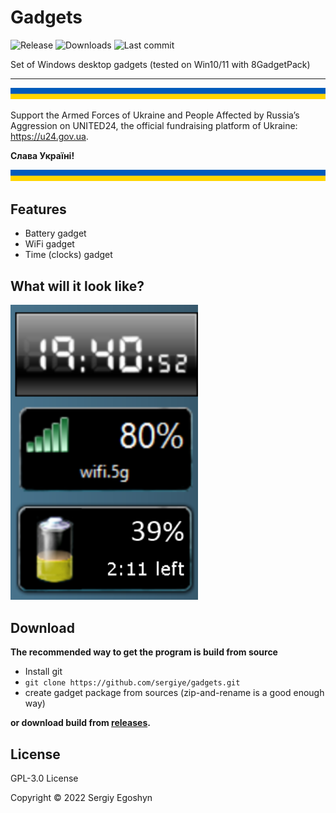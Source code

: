 # Gadgets
![Release](https://img.shields.io/github/v/release/sergiye/gadgets?style=for-the-badge)
![Downloads](https://img.shields.io/github/downloads/sergiye/gadgets/total?style=for-the-badge)
![Last commit](https://img.shields.io/github/last-commit/sergiye/gadgets?style=for-the-badge)

Set of Windows desktop gadgets (tested on Win10/11 with 8GadgetPack)

----

[<img src="https://github.com/sergiye/hiberbeeTheme/raw/master/assets/ukraine_flag_bar.png" alt="UA"/>](https://u24.gov.ua)


Support the Armed Forces of Ukraine and People Affected by Russia’s Aggression on UNITED24, the official fundraising platform of Ukraine: https://u24.gov.ua.

**Слава Україні!**

[<img src="https://github.com/sergiye/hiberbeeTheme/raw/master/assets/ukraine_flag_bar.png" alt="UA"/>](https://u24.gov.ua)


## Features

- Battery gadget
- WiFi gadget
- Time (clocks) gadget

## What will it look like?

[<img src="https://github.com/sergiye/gadgets/raw/master/preview.png" alt="Themes" width="300"/>](https://github.com/sergiye/gadgets/releases)

## Download

**The recommended way to get the program is build from source**
- Install git
- `git clone https://github.com/sergiye/gadgets.git`
- create gadget package from sources (zip-and-rename is a good enough way)

**or download build from <a href="https://github.com/sergiye/gadgets/releases">releases</a>.**

## License

GPL-3.0 License

Copyright © 2022 Sergiy Egoshyn
